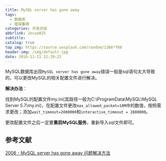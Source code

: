 ```yaml
---
title: MySQL server has gone away
tags:
  - 数据库
  - 错误集锦
categories: 开发总结
abbrlink: 2ecaa025
subtitle:
catalog: true
top_img: https://source.unsplash.com/random/1366*768
header-img: /img/default.jpg
date: 2016-11-11 22:29:22
---
```


MySQL数据库出现`MySQL server has gone away`错误一般是sql语句太大导致的，可以更改MySQL的相关配置文件进行解决。
<!-- more -->
**解决办法**：

找到MySQL的配置文件my.ini(其路径一般为C:\ProgramData\MySQL\MySQL Server 5.7\my.ini)，在配置文件更改`max_allowed_packet=10M`中的数值，按照需求更改；添加`wait_timeout=2880000`和`interactive_timeout = 2880000`。

更改配置文件之后一定要**重启MySQL服务**，重新导入sql文件即可。

## 参考文献

[2006 - MySQL server has gone away 问题解决方法](http://www.cnblogs.com/bisonjob/archive/2009/08/18/1548611.html)